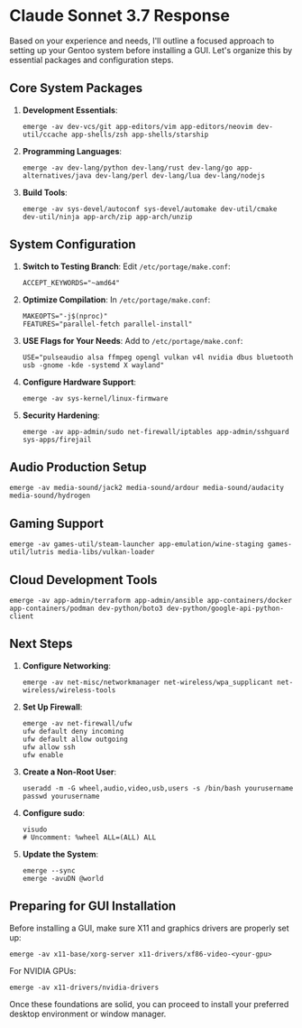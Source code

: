 # Claude Sonnet 3.7 Response

Based on your experience and needs, I'll outline a focused approach to setting up your Gentoo system before installing a GUI. Let's organize this by essential packages and configuration steps.

## Core System Packages

1. **Development Essentials**:
   ```
   emerge -av dev-vcs/git app-editors/vim app-editors/neovim dev-util/ccache app-shells/zsh app-shells/starship
   ```

2. **Programming Languages**:
   ```
   emerge -av dev-lang/python dev-lang/rust dev-lang/go app-alternatives/java dev-lang/perl dev-lang/lua dev-lang/nodejs
   ```

3. **Build Tools**:
   ```
   emerge -av sys-devel/autoconf sys-devel/automake dev-util/cmake dev-util/ninja app-arch/zip app-arch/unzip
   ```

## System Configuration

1. **Switch to Testing Branch**:
   Edit `/etc/portage/make.conf`:
   ```
   ACCEPT_KEYWORDS="~amd64"
   ```

2. **Optimize Compilation**:
   In `/etc/portage/make.conf`:
   ```
   MAKEOPTS="-j$(nproc)"
   FEATURES="parallel-fetch parallel-install"
   ```

3. **USE Flags for Your Needs**:
   Add to `/etc/portage/make.conf`:
   ```
   USE="pulseaudio alsa ffmpeg opengl vulkan v4l nvidia dbus bluetooth usb -gnome -kde -systemd X wayland"
   ```

4. **Configure Hardware Support**:
   ```
   emerge -av sys-kernel/linux-firmware
   ```

5. **Security Hardening**:
   ```
   emerge -av app-admin/sudo net-firewall/iptables app-admin/sshguard sys-apps/firejail
   ```

## Audio Production Setup

```
emerge -av media-sound/jack2 media-sound/ardour media-sound/audacity media-sound/hydrogen
```

## Gaming Support

```
emerge -av games-util/steam-launcher app-emulation/wine-staging games-util/lutris media-libs/vulkan-loader
```

## Cloud Development Tools

```
emerge -av app-admin/terraform app-admin/ansible app-containers/docker app-containers/podman dev-python/boto3 dev-python/google-api-python-client
```

## Next Steps

1. **Configure Networking**:
   ```
   emerge -av net-misc/networkmanager net-wireless/wpa_supplicant net-wireless/wireless-tools
   ```

2. **Set Up Firewall**:
   ```
   emerge -av net-firewall/ufw
   ufw default deny incoming
   ufw default allow outgoing
   ufw allow ssh
   ufw enable
   ```

3. **Create a Non-Root User**:
   ```
   useradd -m -G wheel,audio,video,usb,users -s /bin/bash yourusername
   passwd yourusername
   ```

4. **Configure sudo**:
   ```
   visudo
   # Uncomment: %wheel ALL=(ALL) ALL
   ```

5. **Update the System**:
   ```
   emerge --sync
   emerge -avuDN @world
   ```

## Preparing for GUI Installation

Before installing a GUI, make sure X11 and graphics drivers are properly set up:

```
emerge -av x11-base/xorg-server x11-drivers/xf86-video-<your-gpu>
```

For NVIDIA GPUs:
```
emerge -av x11-drivers/nvidia-drivers
```

Once these foundations are solid, you can proceed to install your preferred desktop environment or window manager.